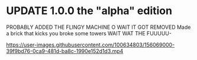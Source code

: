 # UPDATE 1.0.0 the "alpha" edition
PROBABLY ADDED THE FLINGY MACHINE O WAIT IT GOT REMOVED
Made a brick that kicks you
broke some towers WAIT WAT THE FUUUUU-

https://user-images.githubusercontent.com/100634803/156069000-39f9bd76-0ca9-481d-ba8c-1990e152d1d3.mp4


